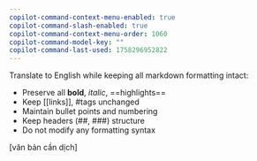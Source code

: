 ```yaml
---
copilot-command-context-menu-enabled: true
copilot-command-slash-enabled: true
copilot-command-context-menu-order: 1060
copilot-command-model-key: ""
copilot-command-last-used: 1758296952822
---
```

Translate to English while keeping all markdown formatting intact:
- Preserve all **bold**, *italic*, ==highlights==
- Keep [[links]], #tags unchanged
- Maintain bullet points and numbering
- Keep headers (##, ###) structure
- Do not modify any formatting syntax

[văn bản cần dịch]
